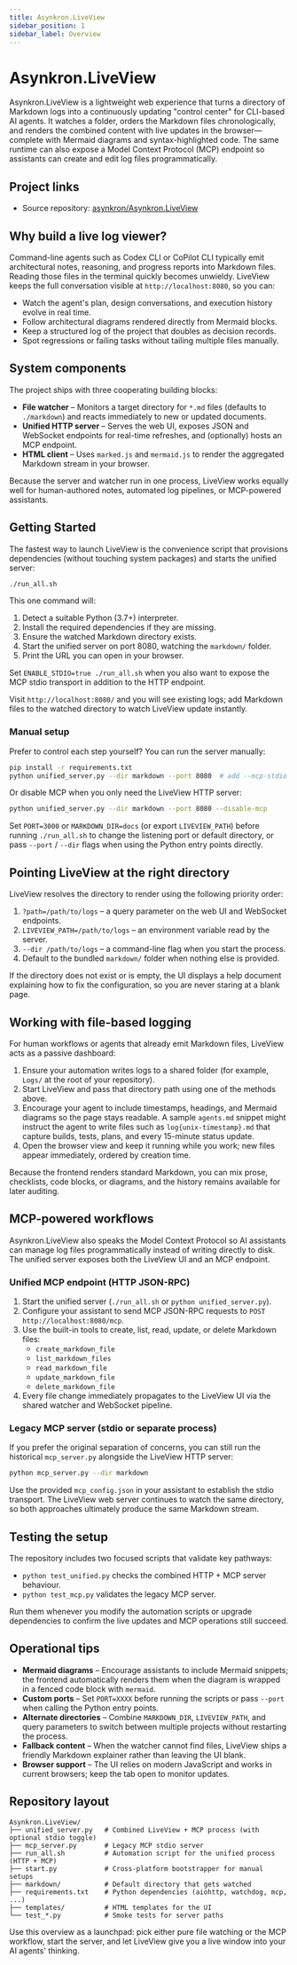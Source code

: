 ```yaml
---
title: Asynkron.LiveView
sidebar_position: 1
sidebar_label: Overview
---
```


# Asynkron.LiveView

Asynkron.LiveView is a lightweight web experience that turns a directory of Markdown logs into a continuously updating "control center" for CLI-based AI agents. It watches a folder, orders the Markdown files chronologically, and renders the combined content with live updates in the browser—complete with Mermaid diagrams and syntax-highlighted code. The same runtime can also expose a Model Context Protocol (MCP) endpoint so assistants can create and edit log files programmatically.

## Project links

- Source repository: [asynkron/Asynkron.LiveView](https://github.com/asynkron/Asynkron.LiveView)

## Why build a live log viewer?

Command-line agents such as Codex CLI or CoPilot CLI typically emit architectural notes, reasoning, and progress reports into Markdown files. Reading those files in the terminal quickly becomes unwieldy. LiveView keeps the full conversation visible at `http://localhost:8080`, so you can:

- Watch the agent's plan, design conversations, and execution history evolve in real time.
- Follow architectural diagrams rendered directly from Mermaid blocks.
- Keep a structured log of the project that doubles as decision records.
- Spot regressions or failing tasks without tailing multiple files manually.

## System components

The project ships with three cooperating building blocks:

- **File watcher** – Monitors a target directory for `*.md` files (defaults to `./markdown`) and reacts immediately to new or updated documents.
- **Unified HTTP server** – Serves the web UI, exposes JSON and WebSocket endpoints for real-time refreshes, and (optionally) hosts an MCP endpoint.
- **HTML client** – Uses `marked.js` and `mermaid.js` to render the aggregated Markdown stream in your browser.

Because the server and watcher run in one process, LiveView works equally well for human-authored notes, automated log pipelines, or MCP-powered assistants.

## Getting Started

The fastest way to launch LiveView is the convenience script that provisions dependencies (without touching system packages) and starts the unified server:

```bash
./run_all.sh
```

This one command will:

1. Detect a suitable Python (3.7+) interpreter.
2. Install the required dependencies if they are missing.
3. Ensure the watched Markdown directory exists.
4. Start the unified server on port 8080, watching the `markdown/` folder.
5. Print the URL you can open in your browser.

Set `ENABLE_STDIO=true ./run_all.sh` when you also want to expose the MCP stdio transport in addition to the HTTP endpoint.

Visit `http://localhost:8080/` and you will see existing logs; add Markdown files to the watched directory to watch LiveView update instantly.

### Manual setup

Prefer to control each step yourself? You can run the server manually:

```bash
pip install -r requirements.txt
python unified_server.py --dir markdown --port 8080  # add --mcp-stdio to expose the stdio transport alongside HTTP
```

Or disable MCP when you only need the LiveView HTTP server:

```bash
python unified_server.py --dir markdown --port 8080 --disable-mcp
```

Set `PORT=3000` or `MARKDOWN_DIR=docs` (or export `LIVEVIEW_PATH`) before running `./run_all.sh` to change the listening port or default directory, or pass `--port` / `--dir` flags when using the Python entry points directly.

## Pointing LiveView at the right directory

LiveView resolves the directory to render using the following priority order:

1. `?path=/path/to/logs` – a query parameter on the web UI and WebSocket endpoints.
2. `LIVEVIEW_PATH=/path/to/logs` – an environment variable read by the server.
3. `--dir /path/to/logs` – a command-line flag when you start the process.
4. Default to the bundled `markdown/` folder when nothing else is provided.

If the directory does not exist or is empty, the UI displays a help document explaining how to fix the configuration, so you are never staring at a blank page.

## Working with file-based logging

For human workflows or agents that already emit Markdown files, LiveView acts as a passive dashboard:

1. Ensure your automation writes logs to a shared folder (for example, `Logs/` at the root of your repository).
2. Start LiveView and pass that directory path using one of the methods above.
3. Encourage your agent to include timestamps, headings, and Mermaid diagrams so the page stays readable. A sample `agents.md` snippet might instruct the agent to write files such as `log{unix-timestamp}.md` that capture builds, tests, plans, and every 15-minute status update.
4. Open the browser view and keep it running while you work; new files appear immediately, ordered by creation time.

Because the frontend renders standard Markdown, you can mix prose, checklists, code blocks, or diagrams, and the history remains available for later auditing.

## MCP-powered workflows

Asynkron.LiveView also speaks the Model Context Protocol so AI assistants can manage log files programmatically instead of writing directly to disk. The unified server exposes both the LiveView UI and an MCP endpoint.

### Unified MCP endpoint (HTTP JSON-RPC)

1. Start the unified server (`./run_all.sh` or `python unified_server.py`).
2. Configure your assistant to send MCP JSON-RPC requests to `POST http://localhost:8080/mcp`.
3. Use the built-in tools to create, list, read, update, or delete Markdown files:
   - `create_markdown_file`
   - `list_markdown_files`
   - `read_markdown_file`
   - `update_markdown_file`
   - `delete_markdown_file`
4. Every file change immediately propagates to the LiveView UI via the shared watcher and WebSocket pipeline.

### Legacy MCP server (stdio or separate process)

If you prefer the original separation of concerns, you can still run the historical `mcp_server.py` alongside the LiveView HTTP server:

```bash
python mcp_server.py --dir markdown
```

Use the provided `mcp_config.json` in your assistant to establish the stdio transport. The LiveView web server continues to watch the same directory, so both approaches ultimately produce the same Markdown stream.

## Testing the setup

The repository includes two focused scripts that validate key pathways:

- `python test_unified.py` checks the combined HTTP + MCP server behaviour.
- `python test_mcp.py` validates the legacy MCP server.

Run them whenever you modify the automation scripts or upgrade dependencies to confirm the live updates and MCP operations still succeed.

## Operational tips

- **Mermaid diagrams** – Encourage assistants to include Mermaid snippets; the frontend automatically renders them when the diagram is wrapped in a fenced code block with `mermaid`.
- **Custom ports** – Set `PORT=XXXX` before running the scripts or pass `--port` when calling the Python entry points.
- **Alternate directories** – Combine `MARKDOWN_DIR`, `LIVEVIEW_PATH`, and query parameters to switch between multiple projects without restarting the process.
- **Fallback content** – When the watcher cannot find files, LiveView ships a friendly Markdown explainer rather than leaving the UI blank.
- **Browser support** – The UI relies on modern JavaScript and works in current browsers; keep the tab open to monitor updates.

## Repository layout

```
Asynkron.LiveView/
├── unified_server.py   # Combined LiveView + MCP process (with optional stdio toggle)
├── mcp_server.py       # Legacy MCP stdio server
├── run_all.sh          # Automation script for the unified process (HTTP + MCP)
├── start.py            # Cross-platform bootstrapper for manual setups
├── markdown/           # Default directory that gets watched
├── requirements.txt    # Python dependencies (aiohttp, watchdog, mcp, ...)
├── templates/          # HTML templates for the UI
└── test_*.py           # Smoke tests for server paths
```

Use this overview as a launchpad: pick either pure file watching or the MCP workflow, start the server, and let LiveView give you a live window into your AI agents' thinking.
